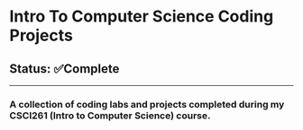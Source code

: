 # Intro To Computer Science Coding Projects
## Status: ✅Complete
---
### A collection of coding labs and projects completed during my CSCI261 (Intro to Computer Science) course.
